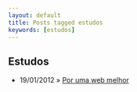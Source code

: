 ```yaml
---
layout: default
title: Posts tagged estudos
keywords: [estudos]
---
```

<h2 class="category">Estudos</h2>
<ul class="posts">
<li>
<p>
<span class="date">19/01/2012</span> &raquo;
<a href="/blog/por-uma-web-melhor">Por uma web melhor</a>
</p>
</li>
</ul>
